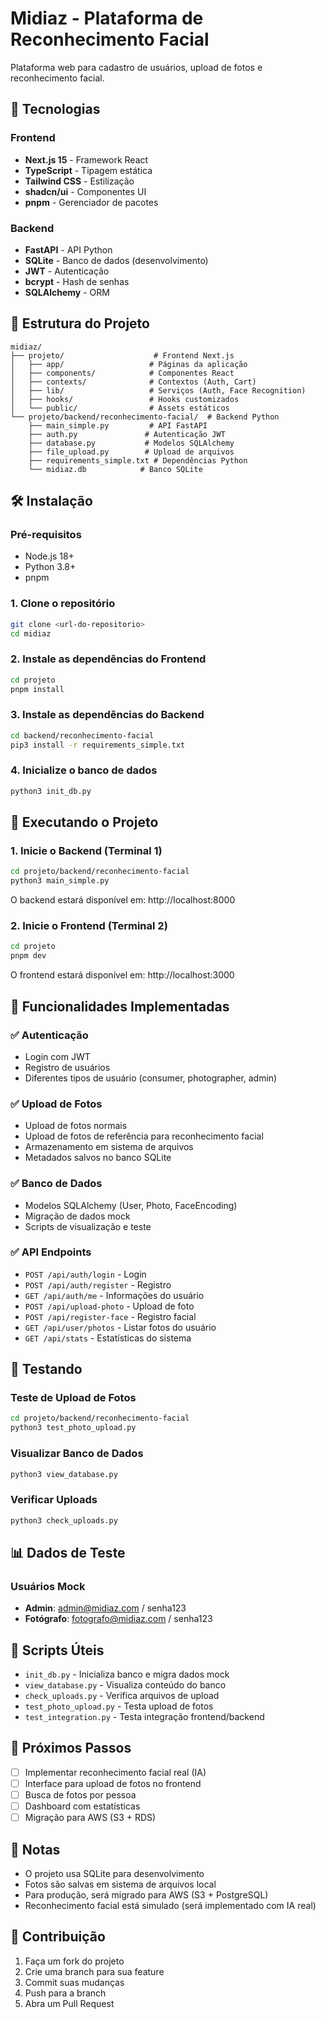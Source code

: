 # Midiaz - Plataforma de Reconhecimento Facial

Plataforma web para cadastro de usuários, upload de fotos e reconhecimento facial.

## 🚀 Tecnologias

### Frontend
- **Next.js 15** - Framework React
- **TypeScript** - Tipagem estática
- **Tailwind CSS** - Estilização
- **shadcn/ui** - Componentes UI
- **pnpm** - Gerenciador de pacotes

### Backend
- **FastAPI** - API Python
- **SQLite** - Banco de dados (desenvolvimento)
- **JWT** - Autenticação
- **bcrypt** - Hash de senhas
- **SQLAlchemy** - ORM

## 📁 Estrutura do Projeto

```
midiaz/
├── projeto/                    # Frontend Next.js
│   ├── app/                   # Páginas da aplicação
│   ├── components/            # Componentes React
│   ├── contexts/              # Contextos (Auth, Cart)
│   ├── lib/                   # Serviços (Auth, Face Recognition)
│   ├── hooks/                 # Hooks customizados
│   └── public/                # Assets estáticos
└── projeto/backend/reconhecimento-facial/  # Backend Python
    ├── main_simple.py         # API FastAPI
    ├── auth.py               # Autenticação JWT
    ├── database.py           # Modelos SQLAlchemy
    ├── file_upload.py        # Upload de arquivos
    ├── requirements_simple.txt # Dependências Python
    └── midiaz.db            # Banco SQLite
```

## 🛠️ Instalação

### Pré-requisitos
- Node.js 18+
- Python 3.8+
- pnpm

### 1. Clone o repositório
```bash
git clone <url-do-repositorio>
cd midiaz
```

### 2. Instale as dependências do Frontend
```bash
cd projeto
pnpm install
```

### 3. Instale as dependências do Backend
```bash
cd backend/reconhecimento-facial
pip3 install -r requirements_simple.txt
```

### 4. Inicialize o banco de dados
```bash
python3 init_db.py
```

## 🚀 Executando o Projeto

### 1. Inicie o Backend (Terminal 1)
```bash
cd projeto/backend/reconhecimento-facial
python3 main_simple.py
```
O backend estará disponível em: http://localhost:8000

### 2. Inicie o Frontend (Terminal 2)
```bash
cd projeto
pnpm dev
```
O frontend estará disponível em: http://localhost:3000

## 📝 Funcionalidades Implementadas

### ✅ Autenticação
- Login com JWT
- Registro de usuários
- Diferentes tipos de usuário (consumer, photographer, admin)

### ✅ Upload de Fotos
- Upload de fotos normais
- Upload de fotos de referência para reconhecimento facial
- Armazenamento em sistema de arquivos
- Metadados salvos no banco SQLite

### ✅ Banco de Dados
- Modelos SQLAlchemy (User, Photo, FaceEncoding)
- Migração de dados mock
- Scripts de visualização e teste

### ✅ API Endpoints
- `POST /api/auth/login` - Login
- `POST /api/auth/register` - Registro
- `GET /api/auth/me` - Informações do usuário
- `POST /api/upload-photo` - Upload de foto
- `POST /api/register-face` - Registro facial
- `GET /api/user/photos` - Listar fotos do usuário
- `GET /api/stats` - Estatísticas do sistema

## 🧪 Testando

### Teste de Upload de Fotos
```bash
cd projeto/backend/reconhecimento-facial
python3 test_photo_upload.py
```

### Visualizar Banco de Dados
```bash
python3 view_database.py
```

### Verificar Uploads
```bash
python3 check_uploads.py
```

## 📊 Dados de Teste

### Usuários Mock
- **Admin**: admin@midiaz.com / senha123
- **Fotógrafo**: fotografo@midiaz.com / senha123

## 🔧 Scripts Úteis

- `init_db.py` - Inicializa banco e migra dados mock
- `view_database.py` - Visualiza conteúdo do banco
- `check_uploads.py` - Verifica arquivos de upload
- `test_photo_upload.py` - Testa upload de fotos
- `test_integration.py` - Testa integração frontend/backend

## 🚀 Próximos Passos

- [ ] Implementar reconhecimento facial real (IA)
- [ ] Interface para upload de fotos no frontend
- [ ] Busca de fotos por pessoa
- [ ] Dashboard com estatísticas
- [ ] Migração para AWS (S3 + RDS)

## 📝 Notas

- O projeto usa SQLite para desenvolvimento
- Fotos são salvas em sistema de arquivos local
- Para produção, será migrado para AWS (S3 + PostgreSQL)
- Reconhecimento facial está simulado (será implementado com IA real)

## 🤝 Contribuição

1. Faça um fork do projeto
2. Crie uma branch para sua feature
3. Commit suas mudanças
4. Push para a branch
5. Abra um Pull Request 